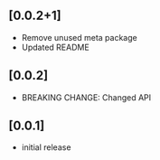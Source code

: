 ## [0.0.2+1]

* Remove unused meta package
* Updated README

## [0.0.2]

* BREAKING CHANGE: Changed API

## [0.0.1]

* initial release
